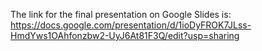 The link for the final presentation on Google Slides is: https://docs.google.com/presentation/d/1ioDyFROK7JLss-HmdYws1OAhfonzbw2-UyJ6At81F3Q/edit?usp=sharing
